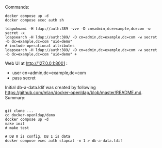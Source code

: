 Commands:

```
docker compose up -d
docker compose exec auth sh

ldapwhoami -H ldap://auth:389 -vvv -D cn=admin,dc=example,dc=com -w secret -x
ldapsearch -H ldap://auth:389/ -D cn=admin,dc=example,dc=com -w secret -b dc=example,dc=com "uid=demo"
# include operational attributes
ldapsearch -H ldap://auth:389/ -D cn=admin,dc=example,dc=com -w secret -b dc=example,dc=com "uid=demo" +
```

Web UI at http://127.0.0.1:8001 :
- user cn=admin,dc=example,dc=com
- pass secret

Initial db-a-data.ldif was created by following https://github.com/mlan/docker-openldap/blob/master/README.md.
Summary:
```shell

git clone ...
cd docker-openldap/demo
docker compose up -d
make init
# make test

# DB 0 is config, DB 1 is data
docker compose exec auth slapcat -n 1 > db-a-data.ldif
```